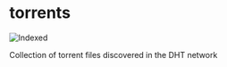torrents 
========
![Indexed](https://img.shields.io/badge/indexed-24684-blue)

Collection of torrent files discovered in the DHT network
